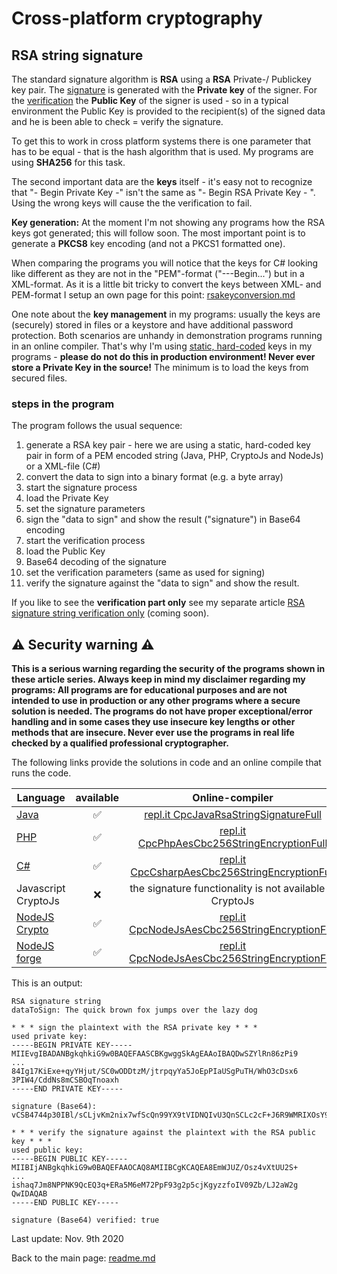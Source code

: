 # Cross-platform cryptography

## RSA string signature

The standard signature algorithm is **RSA** using a **RSA** Private-/ Publickey key pair. The <u>signature</u> is generated with the **Private key** of the signer. For the <u>verification</u> the **Public Key** of the signer is used - so in a typical environment the Public Key is provided to the recipient(s) of the signed data and he is been able to check = verify the signature.

To get this to work in cross platform systems there is one parameter that has to be equal - that is the hash algorithm that is used. My programs are using **SHA256** for this task.

The second important data are the **keys** itself - it's easy not to recognize that "- Begin Private Key -" isn't the same as "- Begin RSA Private Key - ". Using the wrong keys will cause the the verification to fail. 

**Key generation:** At the moment I'm not showing any programs how the RSA keys got generated; this will follow soon. The most important point is to generate a **PKCS8** key encoding (and not a PKCS1 formatted one).

When comparing the programs you will notice that the keys for C# looking like different as they are not in the "PEM"-format ("---Begin...") but in a XML-format. As it is a little bit tricky to convert the keys between XML- and PEM-format I setup an own page for this point: [rsakeyconversion.md](rsakeyconversion.md)

One note about the **key management** in my programs: usually the keys are (securely) stored in files or a keystore and have additional password protection. Both scenarios are unhandy in demonstration programs running in an online compiler. That's why I'm using <u>static, hard-coded</u> keys in my programs - **please do not do this in production environment! Never ever store a Private Key in the source!** The minimum is to load the keys from secured files.

### steps in the program

The program follows the usual sequence:
1. generate a RSA key pair - here we are using a static, hard-coded key pair in form of a PEM encoded string (Java, PHP, CryptoJs and NodeJs) or a XML-file (C#)
2. convert the data to sign into a binary format (e.g. a byte array)
3. start the signature process
4. load the Private Key
5. set the signature parameters
6. sign the "data to sign" and show the result ("signature") in Base64 encoding
7. start the verification process
8. load the Public Key
9. Base64 decoding of the signature
10. set the verification parameters (same as used for signing)
11. verify the signature against the "data to sign" and show the result.

If you like to see the **verification part only** see my separate article [RSA signature string verification only](rsasignaturestringverificationonly.md) (coming soon).

## :warning: Security warning :warning:

**This is a serious warning regarding the security of the programs shown in these article series.  Always keep in mind my disclaimer regarding my programs: All programs are for educational purposes and are not intended to use in production or any other programs where a  secure solution is needed. The programs do not have proper exceptional/error handling and in some cases they use insecure key lengths or other methods that are insecure. Never ever use the programs in real life checked by a qualified professional cryptographer.**

The following links provide the solutions in code and an online compile that runs the code.

| Language | available | Online-compiler
| ------ | :---: | :----: |
| [Java](RsaSignatureString/RsaSignatureStringFull.java) | :white_check_mark: | [repl.it CpcJavaRsaStringSignatureFull](https://repl.it/@javacrypto/CpcJavaAesCbc256StringEncryptionFull#Main.java/)
| [PHP](RsaSignatureString/RsaSignatureStringFull.php) | :white_check_mark: | [repl.it CpcPhpAesCbc256StringEncryptionFull](https://repl.it/@javacrypto/CpcPhpAesCbc256StringEncryptionFull/)
| [C#](RsaSignatureString/RsaSignatureStringFull.cs) | :white_check_mark: | [repl.it CpcCsharpAesCbc256StringEncryptionFull](https://repl.it/@javacrypto/CpcCsharpAesCbc256StringEncryptionFull#main.cs/)
| Javascript CryptoJs | :x: | the signature functionality is not available in CryptoJs
| [NodeJS Crypto](RsaSignatureString/RsaSignatureStringFullNodeJsCrypto.js) | :white_check_mark: | [repl.it CpcNodeJsAesCbc256StringEncryptionFull](https://repl.it/@javacrypto/CpcNodeJsAesCbc256StringEncryptionFull#index.js/)
| [NodeJS forge](RsaSignatureString/RsaSignatureStringFullNodeJs.js) | :white_check_mark: | [repl.it CpcNodeJsAesCbc256StringEncryptionFull](https://repl.it/@javacrypto/CpcNodeJsAesCbc256StringEncryptionFull#index.js/)

This is an output:

```plaintext
RSA signature string
dataToSign: The quick brown fox jumps over the lazy dog

* * * sign the plaintext with the RSA private key * * *
used private key:
-----BEGIN PRIVATE KEY-----
MIIEvgIBADANBgkqhkiG9w0BAQEFAASCBKgwggSkAgEAAoIBAQDwSZYlRn86zPi9
...
84Ig17KiExe+qyYHjut/SC0wODDtzM/jtrpqyYa5JoEpPIaUSgPuTH/WhO3cDsx6
3PIW4/CddNs8mCSBOqTnoaxh
-----END PRIVATE KEY-----

signature (Base64): vCSB4744p30IBl/sCLjvKm2nix7wfScQn99YX9tVIDNQIvU3QnSCLc2cF+J6R9WMRIXOsY94MxjKCQANW0CuaSs+w31ePHaounFVnmXyY092SicZrtpwlxw2CHqJ0NSyciDpxlRId1vjKlp9E5IJmYtVMtL2hfb711P+nb+m+1sPplNXPpJpdnWIzfLsDMVxCkplAdrcoH2HuWgOtOCHAf3vWbUC/vkvi388NT1UXJRPoERM0m1v11ogP9DiycMdoJxg3fbdH3HknbR02MLNEr7q4ZMzlrKxnYChwp2hnnBvJDcXpPDnQz7sG8zrim1nL/PS8CRG5lxhYYAZqTc+Vg==

* * * verify the signature against the plaintext with the RSA public key * * *
used public key:
-----BEGIN PUBLIC KEY-----
MIIBIjANBgkqhkiG9w0BAQEFAAOCAQ8AMIIBCgKCAQEA8EmWJUZ/Osz4vXtUU2S+
...
ishaq7Jm8NPPNK9QcEQ3q+ERa5M6eM72PpF93g2p5cjKgyzzfoIV09Zb/LJ2aW2g
QwIDAQAB
-----END PUBLIC KEY-----

signature (Base64) verified: true

```

Last update: Nov. 9th 2020

Back to the main page: [readme.md](readme.md)
